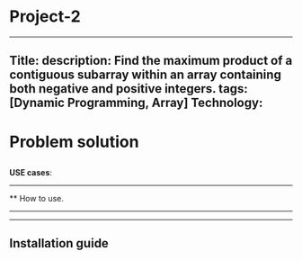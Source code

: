 # Project-2   
---
Title: 
description: Find the maximum product of a contiguous subarray within an array containing both negative and positive integers.
tags: [Dynamic Programming, Array]
Technology:
---

# Problem solution



## 

**USE cases**:  



---
** How to use.

---




---
## Installation guide
